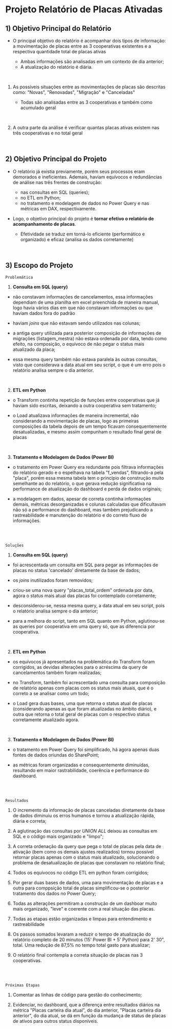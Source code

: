 # Projeto Relatório de Placas Ativadas

## 1) Objetivo Principal do Relatório

- O principal objetivo do relatório é acompanhar dois tipos de informação: a movimentação de placas entre as 3 cooperativas existentes e a respectiva quantidade total de placas ativas 

    - Ambas informações são analisadas em um contexto de dia anterior;
    - A atualização do relatório é diária.

<br>

1) As possíveis situações entre as movimentações de placas  são descritas como: "Novas", "Renovadas", "Migração" e "Canceladas"

    - Todas são analisadas entre as 3 cooperativas e também como acumulado geral

<br>

2) A outra parte da análise é verificar quantas placas ativas existem nas três cooperativas e no total geral 

<br>

## 2) Objetivo Principal do Projeto

- O relatório já existia previamente, porém seus processos eram demorados e ineficientes. Ademais, haviam equívocos e redundâncias de análise nas três frentes de construção: 
    - nas consultas em SQL (queries);
    - no ETL em Python;
    - no tratamento e modelagem de dados no Power Query e nas métricas em DAX, respectivamente.

- Logo, o objetivo principal do projeto é **tornar efetivo o relatório de acompanhamento de placas**. 
    
    - Efetividade se traduz em torná-lo eficiente (performático e organizado) e eficaz (analisa os dados corretamente)

<br>

## 3) Escopo do Projeto

    Problemática

1) **Consulta em SQL (query)**
- não constavam informações de cancelamentos, essa informações dependiam de uma planilha em excel preenchida de maneira manual, logo havia vários dias em que não constavam informações ou que haviam dados fora do padrão

- haviam _joins_ que não estavam sendo utilizados nas colunas;

- a antiga query utilizada para posterior composição de informações de migrações (listagem_mestra) não estava ordenada por data, tendo como efeito, na composição, o equívoco de não pegar o status mais atualizado da placa;

- essa mesma query também não estava paralela às outras consultas, visto que considerava a data atual em seu script, o que é um erro pois o relatório analisa sempre o dia anterior.

<br>

2) **ETL em Python**
- o Transform continha repetição de funções entre cooperativas que já haviam sido escritas, deixando a outra cooperativa sem tratamento;

- o Load atualizava informações de maneira incremental, não considerando a movimentação de placas, logo as primeiras composições da tabela depois de um tempo ficavam consequentemente desatualizadas, e mesmo assim compunham o resultado final geral de placas

<br>

3) **Tratamento e Modelagem de Dados (Power BI)**
- o tratamento em Power Query era redundante pois filtrava informações do relatório gerado e o espelhava na tabela "f_vendas", filtrando-a pela "placa", porém essa mesma tabela tem o princípio de construção muito semelhante ao do relatório, o que gerava redução significativa na performance de atualização do dashboard e perda de dados originais;

- a modelagem em dados, apesar de correta continha informações demais, métricas desorganizadas e colunas calculadas que dificultavam não só a performance do dashboard, mas também prejudicando a rastreabilidade e manutenção do relatório e do correto fluxo de informações.

<br><br>


    Soluções

1) **Consulta em SQL (query)**
- foi acrescentada um consulta em SQL para pegar as informações de placas no status 'cancelado' diretamente da base de dados;

- os _joins_ inutilizados foram removidos;

- criou-se uma nova query "placas_total_ordem" ordenada por data, agora o status mais atual das placas foi contemplado corretamente;

- desconsiderou-se, nessa mesma query, a data atual em seu script, pois o relatório analisa sempre o dia anterior;

- para a melhora do script, tanto em SQL quanto em Python, aglutinou-se as queries por cooperativa em uma query só, que as diferencia por cooperativa.

<br>

2) **ETL em Python**
- os equívocos já apresentados na problemática do Transform foram corrigidos, as devidas alterações para o acréscima da query de cancelamentos também foram realizadas;

- no Transform, também foi acrescentado uma consulta para composição de relatório apenas com placas com os status mais atuais, que é o correto a se analisar como um todo;

- o Load gera duas bases, uma que retorna o status atual de placas (considerando apenas as que foram atualizadas no âmbito diário), e outra que retorna o total geral de placas com o respectivo status corretamente atualizado agora.

<br>

3) **Tratamento e Modelagem de Dados (Power BI)**
- o tratamento em Power Query foi simplificado, há agora apenas duas fontes de dados oriundas do SharePoint; 

- as métricas foram organizadas e consequentemente diminuídas, resultando em maior rastrabilidade, coerência e performance do dashboard.
 


<br><br>


    Resultados

1) O incremento da informação de placas canceladas diretamente da base de dados diminuiu os erros humanos e tornou a atualização rápida, diária e correta;

2) A aglutinação das consultas por _UNION ALL_ deixou as consultas em SQL e o código mais organizado e "limpo";

3) A correta ordenação da query que pega o total de placas pela data de ativação (bem como os demais ajustes realizados) tornou possível retornar placas apenas com o status mais atualizado, solucionando o problema de desatualização de placas que constavam no relatório final;

4) Todos os equívocos no código ETL em python foram corrigidos;

5) Por gerar duas bases de dados, uma para movimentação de placas e a outra para comppsição total de placas simplificou-se o posterior tratamento dos dados no Power Query;

6) Todas as alterações permitiram a construção de um dashboar muito mais organizado, "leve" e coerente com a real situação das placas.

7) Todas as etapas estão organizadas e limpas para entendimento e rastreabilidade

8) Os passos somados levaram a reduzir o tempo de atualização do relatório completo de 20 minutos (15' Power BI + 5' Python) para 2' 30", total. Uma redução de 87,5% no tempo total gasto para atualizar;

9) O relatório final contempla a correta situação de placas nas 3 cooperativas.

<br><br>

    Próximas Etapas

1) Comentar as linhas de código para gestão do conhecimento;

2) Evidenciar, no dashboard, que a diferença entre resultados diários na métrica "Placas carteira dia atual", do dia anterior, "Placas carteira dia anterior", do dia atual, se dá em função da mudança de status de placas de ativos para outros status disponíveis.